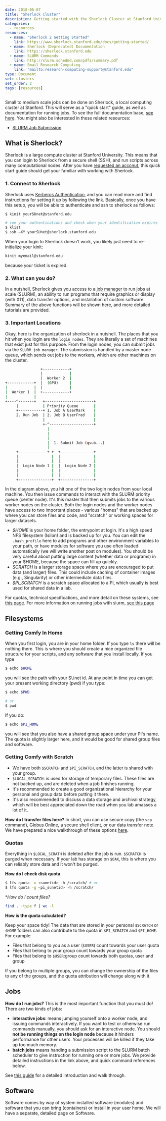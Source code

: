 ```yaml
---
date: 2018-05-07
title: "Sherlock Cluster"
description: Getting started with the Sherlock Cluster at Stanford University
categories:
  - resources
resources:
  - name: "Sherlock 2 Getting Started"
    link: https://www.sherlock.stanford.edu/docs/getting-started/
  - name: Sherlock (Deprecated) Documentation
    link: https://sherlock.stanford.edu
  - name: SLURM Commands
    link: http://slurm.schedmd.com/pdfs/summary.pdf
  - name: Email Research Computing
    link: "mailto:research-computing-support@stanford.edu"
type: Document
set: clusters
set_order: 2
tags: [resources]
---
```



Small to medium scale jobs can be done on Sherlock, a local computing cluster at Stanford. This will serve as a "quick start" guide, as well as documentation for running jobs. To see the full documentation base, <a href="https://www.sherlock.stanford.edu/docs/getting-started/" target="_blank">see here</a>. You might also be interested in these related resources:

 - [SLURM Job Submission](/lessons/slurm)


## What is Sherlock?
Sherlock is a large compute cluster at Stanford University.  This means that you can 
login to Sherlock from a secure shell (SSH), and run scripts across many computational nodes. 
After you have <a href="https://www.sherlock.stanford.edu/docs/getting-started/#how-to-request-an-account" target="_blank">
requested an acconut</a>, this quick start guide should get your familiar with working with Sherlock.

### 1. Connect to Sherlock
Sherlock uses <a href="{{ site.baseurl }}/kerberos">Kerberos Authentication</a>, and
you can read more and find instructions for setting it up by following the link. Basically, once you have this setup,
you will be able to authenticate and ssh to sherlock as follows:

```bash
$ kinit yourSUnet@stanford.edu

# see your authentications and check when your identification expires
$ klist 
$ ssh –XY yourSUnet@sherlock.stanford.edu
```

When your login to Sherlock doesn't work, you likely just need to re-initialize your kinit:

```bash
kinit myemail@stanford.edu
```

because your ticket is expired.

### 2. What can you do?

In a nutshell, Sherlock gives you access to a  <a href="{{ site.baseurl }}/slurm">job manager</a> to run jobs at scale (SLURM),
an ability to run programs that require graphics or display (with X11), data transfer options,
and installation of custom software. Summary of the above functions will be shown here, and 
more detailed tutorials are provided.

### 3. Important Locations
Okay, here is the organization of sherlock in a nutshell. The places that you hit when you login
are the `login nodes`. They are literally a set of machines that exist just for this purpose.
From the login nodes, you can submit jobs via the `SLURM job manager`. The submission is handled
by a master node queue, which sends out jobs to the workers, which are other machines on the cluster.

```bash
                +------------+
                |            |
                |  Worker 2  |
+------------+  |  (GPU)     |
|            |  |            |
|  Worker 1  |  +------------+
|            |
+----^-------+   +----------------------+
     |           | Priority Queue       |
     +-----------+ 1. Job A UserMark    |
     2. Run Job  | 2. Job B UserFred    |
                 |                      |
                 +-^--------------------+
                   |
                   |
                   |
                   |  1. Submit Job (qsub...)
                   |
     +-------------+-+  +---------------+
     |               |  |               |
     |               |  |               |
     |  Login Node 1 |  |  Login Node 2 |
     |               |  |               |
     |               |  |               |
     +---------------+  +---------------+
```

In the diagram above, you hit one of the two login nodes from your local machine. You
then issue commands to interact with the SLURM priority queue (center node). It's this master
that then submits jobs to the various worker nodes on the cluster. Both the login nodes
and the worker nodes have access to two important places - various "homes" that are backed up
where you can store files and code, and "scratch" or working spaces for larger datasets.

 - *$HOME* is your home folder, the entrypoint at login. It's a high speed NFS filesystem (Isilon) and is backed up for you. You can edit the `.bash_profile` here to add programs and other environment variables to your path, or have modules for software you use often loaded automatically (we will write another post on modules). You should be very careful about putting large content (whether data or programs) in your $HOME, because the space can fill up quickly.
 - *SCRATCH* is a larger storage space where you are encouraged to put data (and larger) files. This could include caching of container images (e.g., Singularity) or other intermediate data files.
 - *$PI_SCRATCH* is a scratch space allocated to a PI, which usually is best used for shared data in a lab.

For quotas, technical specifications, and more detail on these systems, see 
<a href="https://www.sherlock.stanford.edu/docs/overview/specs/" target="_blank">this page</a>. For more
information on running jobs with slurm, <a href="{{ site.baseurl }}/slurm" target="_blank"> see this page</a>
  
## Filesystems

### Getting Comfy In Home

When you first login, you are in your home folder.  If you type `ls` there will be nothing there.  This is where you should create a nice organized file structure for your scripts, and any software that you install locally.  If you type

```bash
$ echo $HOME
```

you will see the path with your SUnet id. At any point in time you can get your present working directory (pwd) if you type:

```bash
$ echo $PWD

# or
$ pwd
```

If you do:

```bash
$ echo $PI_HOME
```

you will see that you also have a shared group space under your PI's name. 
The quota is slightly larger here, and it would be good for shared group files and software.


### Getting Comfy with Scratch

 - We have both `$SCRATCH` and `$PI_SCRATCH`, and the latter is shared with your group.
 - `$LOCAL_SCRATCH`: is used for storage of temporary files. These files are not backed up, and are deleted when a job finishes running.
 - It's recommended to create a good organizational hierarchy for your personal and group data before putting it there.
 - It's also recommended to discuss a data storage and archival strategy, which will be best appreciated down the road when you lab amasses a lot of it.

**How do I transfer files here?**
In short, you can use secure copy (the `scp` command), <a href="https://www.globus.org" target="_blank">Globus Online</a>, a secure shell client, or our data transfer note. We have prepared a nice walkthrough of these options <a href="https://www.sherlock.stanford.edu/docs/user-guide/storage/data-transfer/#transfer-protocols" target="_blank">here</a>.


### Quotas

Everything in `$LOCAL_SCRATH` is deleted after the job is run. `$SCRATCH` is purged when necessary. If your lab has storage on `$OAK`, this is 
where you can reliably store data and it won't be purged.

**How do I check disk quota**

```bash
$ lfs quota -u <sunetid> -h /scratch/ # or
$ lfs quota -g <pi_sunetid> -h /scratch/
```

**How do I count files?*
```bash
find . -type f | wc -l
```

**How is the quota calculated?**

Keep your space tidy! The data that are stored in your personal `$SCRATCH` or `$HOME` folders can 
also contribute to the quota in `$PI_SCRATCH` and `$PI_HOME`. For example:

 - Files that belong to you as a user (`$USER`) count towards your user quota
 - Files that belong to your group count towards your group quota
 - Files that belong to `$USER`:group count towards both quotas, user and group

If you belong to multiple groups, you can change the ownership of the files to any of the groups, and
the quota attribution will change along with it.


## Jobs

**How do I run jobs?**
This is the most important function that you must do!  There are two kinds of jobs:

 - **interactive jobs**: means jumping yourself onto a worker node, and issuing commands interactively. If you want to test or otherwise run commands manually, you should ask for an interactive node. You should **not be running things on the login node** because it hinders performance for other users. Your processes will be killed if they take up too much memory.
 - **batch jobs** means handing a submission script to the SLURM batch scheduler to give instruction for running one or more jobs. We provide detailed instructions in the link above, and quick command references below.

See [this guide](/lessons/slurm) for a detailed introduction and walk through.

## Software
Software comes by way of system installed software (modules) and software that you can bring
(containers) or install in your user home. We will have a separate, detailed page on Software.
